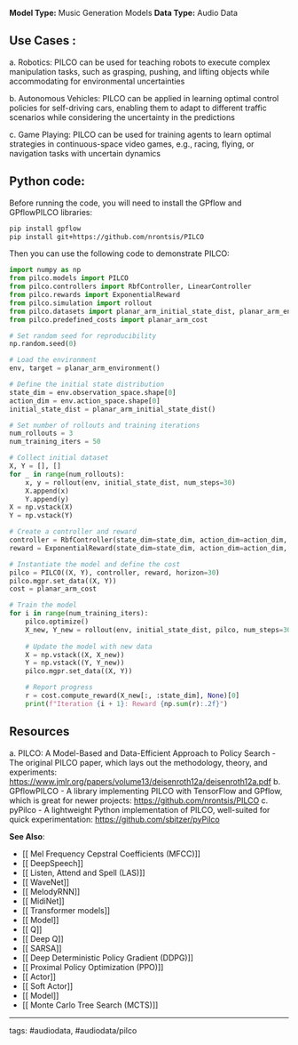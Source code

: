 **Model Type:**  Music Generation Models
**Data Type:**  Audio Data

## Use Cases :

a. Robotics: PILCO can be used for teaching robots to execute complex manipulation tasks, such as grasping, pushing, and lifting objects while accommodating for environmental uncertainties

b. Autonomous Vehicles: PILCO can be applied in learning optimal control policies for self-driving cars, enabling them to adapt to different traffic scenarios while considering the uncertainty in the predictions

c. Game Playing: PILCO can be used for training agents to learn optimal strategies in continuous-space video games, e.g., racing, flying, or navigation tasks with uncertain dynamics


## Python code: 

Before running the code, you will need to install the GPflow and GPflowPILCO libraries:

```bash
pip install gpflow
pip install git+https://github.com/nrontsis/PILCO
```

Then you can use the following code to demonstrate PILCO:

```python
import numpy as np
from pilco.models import PILCO
from pilco.controllers import RbfController, LinearController
from pilco.rewards import ExponentialReward
from pilco.simulation import rollout
from pilco.datasets import planar_arm_initial_state_dist, planar_arm_environment
from pilco.predefined_costs import planar_arm_cost

# Set random seed for reproducibility
np.random.seed(0)

# Load the environment
env, target = planar_arm_environment()

# Define the initial state distribution
state_dim = env.observation_space.shape[0]
action_dim = env.action_space.shape[0]
initial_state_dist = planar_arm_initial_state_dist()

# Set number of rollouts and training iterations
num_rollouts = 3
num_training_iters = 50

# Collect initial dataset
X, Y = [], []
for _ in range(num_rollouts):
    x, y = rollout(env, initial_state_dist, num_steps=30)
    X.append(x)
    Y.append(y)
X = np.vstack(X)
Y = np.vstack(Y)

# Create a controller and reward
controller = RbfController(state_dim=state_dim, action_dim=action_dim, num_basis_functions=10)
reward = ExponentialReward(state_dim=state_dim, action_dim=action_dim, t=target)

# Instantiate the model and define the cost
pilco = PILCO((X, Y), controller, reward, horizon=30)
pilco.mgpr.set_data((X, Y))
cost = planar_arm_cost

# Train the model
for i in range(num_training_iters):
    pilco.optimize()
    X_new, Y_new = rollout(env, initial_state_dist, pilco, num_steps=30)
    
    # Update the model with new data
    X = np.vstack((X, X_new))
    Y = np.vstack((Y, Y_new))
    pilco.mgpr.set_data((X, Y))

    # Report progress
    r = cost.compute_reward(X_new[:, :state_dim], None)[0]
    print(f"Iteration {i + 1}: Reward {np.sum(r):.2f}")
```


## Resources

a. PILCO: A Model-Based and Data-Efficient Approach to Policy Search - The original PILCO paper, which lays out the methodology, theory, and experiments: https://www.jmlr.org/papers/volume13/deisenroth12a/deisenroth12a.pdf
b. GPflowPILCO - A library implementing PILCO with TensorFlow and GPflow, which is great for newer projects: https://github.com/nrontsis/PILCO
c. pyPilco - A lightweight Python implementation of PILCO, well-suited for quick experimentation: https://github.com/sbitzer/pyPilco

**See Also**:

- [[ Mel Frequency Cepstral Coefficients (MFCC)]]
- [[ DeepSpeech]]
- [[ Listen, Attend and Spell (LAS)]]
- [[ WaveNet]]
- [[ MelodyRNN]]
- [[ MidiNet]]
- [[ Transformer models]]
- [[ Model]]
- [[ Q]]
- [[ Deep Q]]
- [[ SARSA]]
- [[ Deep Deterministic Policy Gradient (DDPG)]]
- [[ Proximal Policy Optimization (PPO)]]
- [[ Actor]]
- [[ Soft Actor]]
- [[ Model]]
- [[ Monte Carlo Tree Search (MCTS)]]

---
tags: #audiodata, #audiodata/pilco
